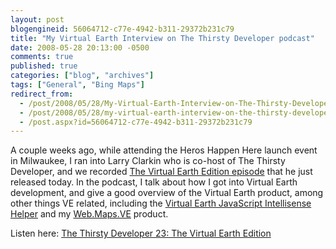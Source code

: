 ```yaml
---
layout: post
blogengineid: 56064712-c77e-4942-b311-29372b231c79
title: "My Virtual Earth Interview on The Thirsty Developer podcast"
date: 2008-05-28 20:13:00 -0500
comments: true
published: true
categories: ["blog", "archives"]
tags: ["General", "Bing Maps"]
redirect_from: 
  - /post/2008/05/28/My-Virtual-Earth-Interview-on-The-Thirsty-Developer-podcast
  - /post/2008/05/28/my-virtual-earth-interview-on-the-thirsty-developer-podcast
  - /post.aspx?id=56064712-c77e-4942-b311-29372b231c79
---
```

<!-- more -->
<p>
A couple weeks ago, while attending the Heros Happen Here launch event in Milwaukee, I ran into Larry Clarkin who is co-host of The Thirsty Developer, and we recorded <a href="http://thirstydeveloper.com/2008/05/28/TheThirstyDeveloper23TheVirtualEarthEdition.aspx">The Virtual Earth Edition episode</a> that he just released today. In the podcast, I talk about how I got into Virtual Earth development, and give a good overview of the Virtual Earth product, among other things VE related, including the <a href="http://codeplex.com/VEJS">Virtual Earth JavaScript Intellisense Helper</a> and my <a href="http://simplovation.com/page/webmapsve.aspx">Web.Maps.VE</a> product.
</p>
<p>
Listen here: <a href="http://thirstydeveloper.com/2008/05/28/TheThirstyDeveloper23TheVirtualEarthEdition.aspx">The Thirsty Developer 23: The Virtual Earth Edition</a>
</p>
